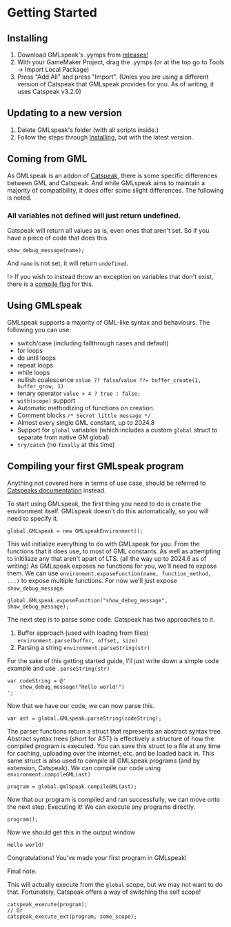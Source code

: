 # Getting Started

## Installing
1. Download GMLspeak's .yymps from [releases!](https://github.com/tabularelf/GMLspeak/releases)
2. With your GameMaker Project, drag the .yymps (or at the top go to Tools -> Import Local Package)
3. Press "Add All" and press "Import". (Unles you are using a different version of Catspeak that GMLspeak provides for you. As of writing, it uses Catspeak v3.2.0)

## Updating to a new version

1. Delete GMLspeak's folder (with all scripts inside.)
2. Follow the steps through [Installing](#installing), but with the latest version.

## Coming from GML

As GMLspeak is an addon of [Catspeak](https://www.katsaii.com/catspeak-lang/), there is some specific differences between GML and Catspeak. And while GMLspeak aims to maintain a majority of compatibility, it does offer some slight differences. The following is noted.

### All variables not defined will just return undefined.
Catspeak will return all values as is, even ones that aren't set.
So if you have a piece of code that does this
```gml
show_debug_message(name);
```
And `name` is not set, it will return `undefined`.

!> If you wish to instead throw an exception on variables that don't exist, there is a [compile flag](gmlspeakenvironment.md?id=compile-flags) for this.

## Using GMLspeak
GMLspeak supports a majority of GML-like syntax and behaviours. The following you can use:
- switch/case (including fallthrough cases and default)
- for loops
- do until loops
- repeat loops
- while loops
- nullish coalescence `value ?? false`/`value ??= buffer_create(1, buffer_grow, 1)` 
- tenary operator `value > 4 ? true : false;`
- `with(scope)` support
- Automatic methodizing of functions on creation.
- Comment blocks `/* Secret little message */`
- Almost every single GML constant, up to 2024.8
- Support for `global` variables (which includes a custom `global` struct to separate from native GM global)
- `try/catch` (no `finally` at this time)


## Compiling your first GMLspeak program
Anything not covered here in terms of use case, should be referred to [Catspeaks documentation](https://www.katsaii.com/catspeak-lang/3.2.0/hom-welcome.html) instead.

To start using GMLspeak, the first thing you need to do is create the environment itself. GMLspeak doesn't do this automatically, so you will need to specify it.
```gml
global.GMLspeak = new GMLspeakEnvironment();
```
This will initialize everything to do with GMLspeak for you. From the functions that it does use, to most of GML constants. As well as attempting to initiliaze any that aren't apart of LTS. (all the way up to 2024.6 as of writing)
As GMLspeak exposes no functions for you, we'll need to expose them.
We can use `environment.exposeFunction(name, function_method, ...)` to expose multiple functions. For now we'll just expose `show_debug_message`.

```gml
global.GMLspeak.exposeFunction("show_debug_message", show_debug_message);
```

The next step is to parse some code. Catspeak has two approaches to it. 
1. Buffer approach (used with loading from files) `environment.parse(buffer, offset, size)`
2. Parsing a string `environment.parseString(str)`

For the sake of this getting started guide, I'll just write down a simple code example and use `.parseString(str)`
```gml
var codeString = @'
	show_debug_message("Hello world!")
';
```
Now that we have our code, we can now parse this.
```gml
var ast = global.GMLspeak.parseString(codeString);
```
The parser functions return a struct that represents an abstract syntax tree. Abstract syntax trees (short for AST) is effectively a structure of how the compiled program is executed. You can save this struct to a file at any time for caching, uploading over the internet, etc. and be loaded back in.
This same struct is also used to compile all GMLspeak programs (and by extension, Catspeak). We can compile our code using `environment.compileGML(ast)`
```gml
program = global.gmlSpeak.compileGML(ast);
```
Now that our program is compiled and ran successfully, we can move onto the next step. Executing it!
We can execute any programs directly.
```gml
program();
```
Now we should get this in the output window
```
Hello world!
```
Congratulations! You've made your first program in GMLspeak!

Final note. 

This will actually execute from the `global` scope, but we may not want to do that. Fortunately, Catspeak offers a way of switching the self scope!
```gml
catspeak_execute(program);
// Or
catspeak_execute_ext(program, some_scope);
```